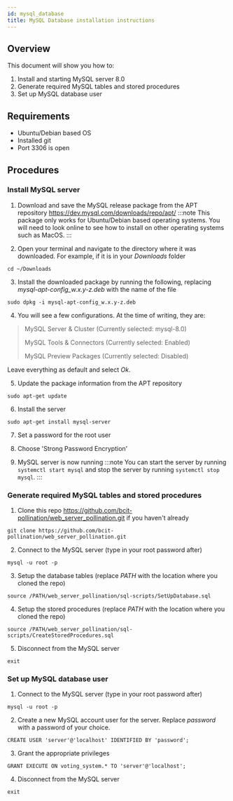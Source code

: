 ```yaml
---
id: mysql_database
title: MySQL Database installation instructions
---
```


## Overview

This document will show you how to:
1. Install and starting MySQL server 8.0
1. Generate required MySQL tables and stored procedures
1. Set up MySQL database user

## Requirements

* Ubuntu/Debian based OS
* Installed git
* Port 3306 is open

## Procedures

### Install MySQL server
1. Download and save the MySQL release package from the APT repository https://dev.mysql.com/downloads/repo/apt/
:::note
This package only works for Ubuntu/Debian based operating systems. You will need to look online to see how to install on other operating systems such as MacOS.
:::

2. Open your terminal and navigate to the directory where it was downloaded. For example, if it is in your <em>Downloads</em> folder

```shell
cd ~/Downloads
```

3. Install the downloaded package by running the following, replacing <em>mysql-apt-config_w.x.y-z.deb</em> with the name of the file
```shell
sudo dpkg -i mysql-apt-config_w.x.y-z.deb
```
4. You will see a few configurations.
At the time of writing, they are:

> MySQL Server & Cluster (Currently selected: mysql-8.0)
>
> MySQL Tools & Connectors (Currently selected: Enabled)
>
> MySQL Preview Packages  (Currently selected: Disabled)

Leave everything as default and select <em>Ok</em>. 

5. Update the package information from the APT repository
```shell
sudo apt-get update
```

6. Install the server
```shell
sudo apt-get install mysql-server
```

7. Set a password for the root user

8. Choose 'Strong Password Encryption'

9. MySQL server is now running
:::note
You can start the server by running 
`systemctl start mysql`
and stop the server by running 
`systemctl stop mysql`.
:::

### Generate required MySQL tables and stored procedures

1. Clone this repo https://github.com/bcit-pollination/web_server_pollination.git if you haven't already
```shell
git clone https://github.com/bcit-pollination/web_server_pollination.git
```

2. Connect to the MySQL server (type in your root password after)
```shell
mysql -u root -p
```

3. Setup the database tables (replace <em>PATH</em> with the location where you cloned the repo)
```shell
source /PATH/web_server_pollination/sql-scripts/SetUpDatabase.sql
```

4. Setup the stored procedures (replace <em>PATH</em> with the location where you cloned the repo)
```shell
source /PATH/web_server_pollination/sql-scripts/CreateStoredProcedures.sql
```

5. Disconnect from the MySQL server
```shell
exit
```

### Set up MySQL database user

1. Connect to the MySQL server (type in your root password after)
```shell
mysql -u root -p
```

2. Create a new MySQL account user for the server. Replace <em>password</em> with a password of your choice.
```shell
CREATE USER 'server'@'localhost' IDENTIFIED BY 'password';
```

3. Grant the appropriate privileges
```shell
GRANT EXECUTE ON voting_system.* TO 'server'@'localhost';
```

4. Disconnect from the MySQL server
```shell
exit
```
